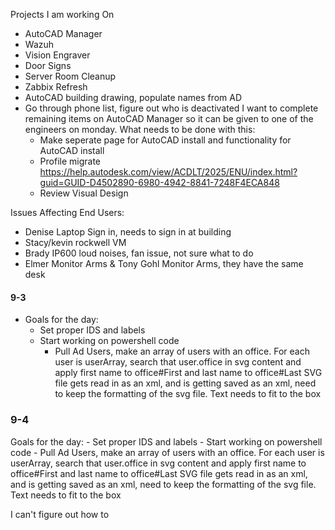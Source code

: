 Projects I am working On
- AutoCAD Manager
- Wazuh
- Vision Engraver
- Door Signs
- Server Room Cleanup
- Zabbix Refresh
- AutoCAD building drawing, populate names from AD
- Go through phone list, figure out who is deactivated
I want to complete remaining items on AutoCAD Manager so it can be given to one of the engineers on monday. What needs to be done with this:
	- Make seperate page for AutoCAD install and functionality for AutoCAD install
	- Profile migrate https://help.autodesk.com/view/ACDLT/2025/ENU/index.html?guid=GUID-D4502890-6980-4942-8841-7248F4ECA848
	- Review Visual Design 


Issues Affecting End Users:
- Denise Laptop Sign in, needs to sign in at building
- Stacy/kevin rockwell VM
- Brady IP600 loud noises, fan issue, not sure what to do
- Elmer Monitor Arms & Tony Gohl Monitor Arms, they have the same desk 


#### 9-3
- Goals for the day:
	- Set proper IDS and labels
	- Start working on powershell code
		- Pull Ad Users, make an array of users with an office. 
		For each user is userArray, search that user.office in svg content and apply first name to office#First and last name to office#Last
		SVG file gets read in as an xml, and is getting saved as an xml, need to keep the formatting of the svg file.
		Text needs to fit to the box


### 9-4

Goals for the day:
	- Set proper IDS and labels
	- Start working on powershell code
		- Pull Ad Users, make an array of users with an office. 
		For each user is userArray, search that user.office in svg content and apply first name to office#First and last name to office#Last
		SVG file gets read in as an xml, and is getting saved as an xml, need to keep the formatting of the svg file.
		Text needs to fit to the box

I can't figure out how to 